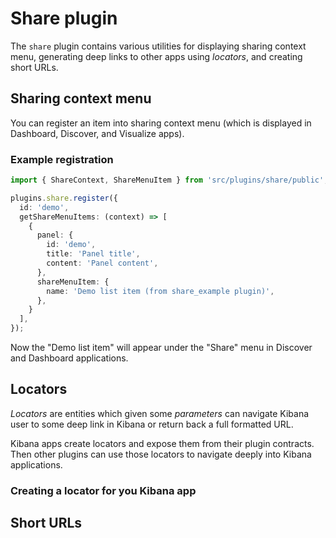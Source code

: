 # Share plugin

The `share` plugin contains various utilities for displaying sharing context menu,
generating deep links to other apps using *locators*, and creating short URLs.


## Sharing context menu

You can register an item into sharing context menu (which is displayed in
Dashboard, Discover, and Visualize apps).

### Example registration

```ts
import { ShareContext, ShareMenuItem } from 'src/plugins/share/public';

plugins.share.register({
  id: 'demo',
  getShareMenuItems: (context) => [
    {
      panel: {
        id: 'demo',
        title: 'Panel title',
        content: 'Panel content',
      },
      shareMenuItem: {
        name: 'Demo list item (from share_example plugin)',
      },
    }
  ],
});
```

Now the "Demo list item" will appear under the "Share" menu in Discover and
Dashboard applications.


## Locators

*Locators* are entities which given some *parameters* can navigate Kibana user
to some deep link in Kibana or return back a full formatted URL.

Kibana apps create locators and expose them from their plugin contracts. Then
other plugins can use those locators to navigate deeply into Kibana applications.

### Creating a locator for you Kibana app




## Short URLs

